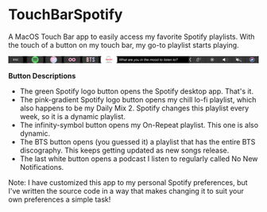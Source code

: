 # TouchBarSpotify
A MacOS Touch Bar app to easily access my favorite Spotify playlists. With the touch of a button on my touch bar, my go-to playlist starts playing.

![alt text](https://github.com/anusha-c/TouchBarSpotify/blob/main/TouchBarSpotify/Assets.xcassets/touchbar.png)

<b>Button Descriptions</b><ul>
<li>The green Spotify logo button opens the Spotify desktop app. That's it. 
<li>The pink-gradient Spotify logo button opens my chill lo-fi playlist, which also happens to be my Daily Mix 2. Spotify changes this playlist every week, so it is a dynamic playlist. 
<li>The infinity-symbol button opens my On-Repeat playlist. This one is also dynamic.
<li>The BTS button opens (you guessed it) a playlist that has the entire BTS discography. This keeps getting updated as new songs release.
<li>The last white button opens a podcast I listen to regularly called No New Notifications. 
</ul>


Note: I have customized this app to my personal Spotify preferences, but I've written the source code in a way that makes changing it to suit your own preferences a simple task! 
